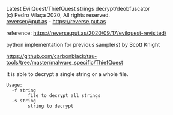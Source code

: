 Latest EvilQuest/ThiefQuest strings decrypt/deobfuscator  
(c) Pedro Vilaça 2020, All rights reserved.  
reverser@put.as - https://reverse.put.as  

reference: https://reverse.put.as/2020/09/17/evilquest-revisited/

python implementation for previous sample(s) by Scott Knight

https://github.com/carbonblack/tau-tools/tree/master/malware_specific/ThiefQuest

It is able to decrypt a single string or a whole file.

```
Usage:
  -f string
        file to decrypt all strings
  -s string
        string to decrypt
```
